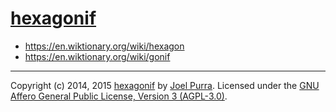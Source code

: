 # [hexagonif](https://github.com/joelpurra/hexagonif)

- https://en.wiktionary.org/wiki/hexagon
- https://en.wiktionary.org/wiki/gonif

---

Copyright (c) 2014, 2015 [hexagonif](https://github.com/joelpurra/hexagonif) by [Joel Purra](http://joelpurra.com/). Licensed under the [GNU Affero General Public License, Version 3 (AGPL-3.0)](https://www.gnu.org/licenses/agpl-3.0.html).
